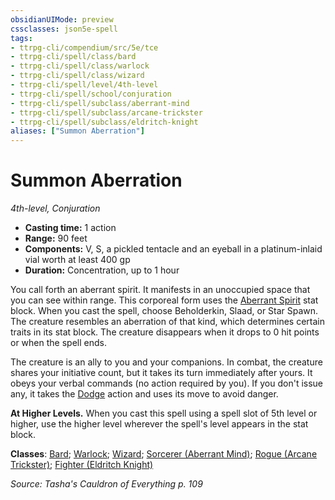 ```yaml
---
obsidianUIMode: preview
cssclasses: json5e-spell
tags:
- ttrpg-cli/compendium/src/5e/tce
- ttrpg-cli/spell/class/bard
- ttrpg-cli/spell/class/warlock
- ttrpg-cli/spell/class/wizard
- ttrpg-cli/spell/level/4th-level
- ttrpg-cli/spell/school/conjuration
- ttrpg-cli/spell/subclass/aberrant-mind
- ttrpg-cli/spell/subclass/arcane-trickster
- ttrpg-cli/spell/subclass/eldritch-knight
aliases: ["Summon Aberration"]
---
```

# Summon Aberration
*4th-level, Conjuration*  

- **Casting time:** 1 action
- **Range:** 90 feet
- **Components:** V, S, a pickled tentacle and an eyeball in a platinum-inlaid vial worth at least 400 gp
- **Duration:** Concentration, up to 1 hour

You call forth an aberrant spirit. It manifests in an unoccupied space that you can see within range. This corporeal form uses the [Aberrant Spirit](3-Mechanics/CLI/bestiary/aberration/aberrant-spirit-tce.md) stat block. When you cast the spell, choose Beholderkin, Slaad, or Star Spawn. The creature resembles an aberration of that kind, which determines certain traits in its stat block. The creature disappears when it drops to 0 hit points or when the spell ends.

The creature is an ally to you and your companions. In combat, the creature shares your initiative count, but it takes its turn immediately after yours. It obeys your verbal commands (no action required by you). If you don't issue any, it takes the [Dodge](3-Mechanics/CLI/rules/actions.md#Dodge) action and uses its move to avoid danger.

**At Higher Levels.** When you cast this spell using a spell slot of 5th level or higher, use the higher level wherever the spell's level appears in the stat block.

**Classes**: [Bard](list-spells-classes-bard); [Warlock](list-spells-classes-warlock); [Wizard](list-spells-classes-wizard); [Sorcerer (Aberrant Mind)](list-spells-classes-sorcerer-aberrant-mind-tce); [Rogue (Arcane Trickster)](list-spells-classes-rogue-arcane-trickster); [Fighter (Eldritch Knight)](list-spells-classes-fighter-eldritch-knight)

*Source: Tasha's Cauldron of Everything p. 109*